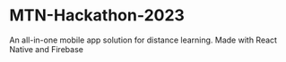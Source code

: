 # MTN-Hackathon-2023
An all-in-one mobile app solution for distance learning. Made with React Native and Firebase
